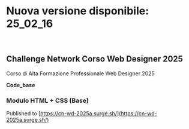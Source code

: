 # Nuova versione disponibile: 25_02_16
<br>

## Challenge Network Corso Web Designer 2025

Corso di Alta Formazione Professionale Web Designer 2025

**Code_base**

### Modulo HTML + CSS (Base)

Published to <a>[https://cn-wd-2025a.surge.sh/](https://cn-wd-2025a.surge.sh/)</a>




<!-- 
# data In aggiornamento...

- La nuova versione sarà disponibile a breve.
- Controlla la data dell'ultimo **commit** per sapere se sei aggiornato alla versione più recente.
-->

<!-- 
 # Nuova versione disponibile: 25_02_16
-->

<!-- 
ADD code update
REFACTOR code_base
-->
